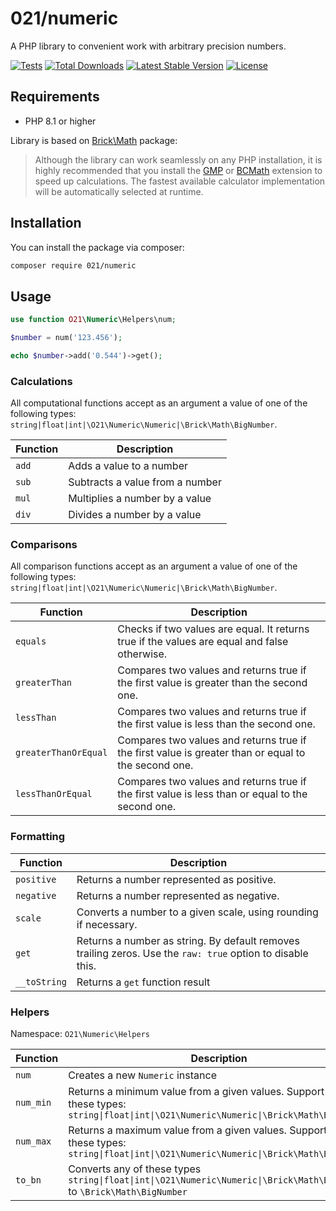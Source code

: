 # 021/numeric

A PHP library to convenient work with arbitrary precision numbers.
<p>
<a href="https://github.com/021-projects/numeric/actions/workflows/tests-php-8.1.yml"><img src="https://github.com/021-projects/numeric/actions/workflows/tests-php-8.1.yml/badge.svg?branch=master" alt="Tests"></a>
<a href="https://packagist.org/packages/021/numeric"><img src="https://img.shields.io/packagist/dt/021/numeric" alt="Total Downloads"></a>
<a href="https://packagist.org/packages/021/numeric"><img src="https://img.shields.io/packagist/v/021/numeric" alt="Latest Stable Version"></a>
<a href="https://packagist.org/packages/021/numeric"><img src="https://img.shields.io/packagist/l/021/numeric" alt="License"></a>
</p>

## Requirements

- PHP 8.1 or higher

Library is based on [Brick\Math](https://github.com/brick/math) package:
> Although the library can work seamlessly on any PHP installation, it is highly recommended that you install the [GMP](https://www.php.net/manual/en/book.gmp.php) or [BCMath](https://www.php.net/manual/en/book.bc.php) extension to speed up calculations. The fastest available calculator implementation will be automatically selected at runtime.

## Installation

You can install the package via composer:

```bash
composer require 021/numeric
```

## Usage

```php
use function O21\Numeric\Helpers\num;

$number = num('123.456');

echo $number->add('0.544')->get();
```

### Calculations

All computational functions accept as an argument a value of one of the following
types: `string|float|int|\O21\Numeric\Numeric|\Brick\Math\BigNumber`.

| Function | Description                     |
|----------|---------------------------------|
| `add`    | Adds a value to a number        |
| `sub`    | Subtracts a value from a number |
| `mul`    | Multiplies a number by a value  |
| `div`    | Divides a number by a value     |

### Comparisons

All comparison functions accept as an argument a value of one of the following
types: `string|float|int|\O21\Numeric\Numeric|\Brick\Math\BigNumber`.

| Function             | Description                                                                                          |
|----------------------|------------------------------------------------------------------------------------------------------|
| `equals`             | Checks if two values are equal. It returns true if the values are equal and false otherwise.         |
| `greaterThan`        | Compares two values and returns true if the first value is greater than the second one.              |
| `lessThan`           | Compares two values and returns true if the first value is less than the second one.                 |
| `greaterThanOrEqual` | 	Compares two values and returns true if the first value is greater than or equal to the second one. |
| `lessThanOrEqual`    | Compares two values and returns true if the first value is less than or equal to the second one.     |

### Formatting

| Function     | Description                                                                                                |
|--------------|------------------------------------------------------------------------------------------------------------|
| `positive`   | Returns a number represented as positive.                                                                  |
| `negative`   | Returns a number represented as negative.                                                                  |
| `scale`      | Converts a number to a  given scale, using rounding if necessary.                                          |
| `get`        | Returns a number as string. By default removes trailing zeros. Use the `raw: true` option to disable this. |
| `__toString` | Returns a `get` function result                                                                            |

### Helpers

Namespace: `O21\Numeric\Helpers`

| Function  | Description                                                                                                                                |
|-----------|--------------------------------------------------------------------------------------------------------------------------------------------|
| `num`     | Creates a new `Numeric` instance                                                                                                           |
| `num_min` | Returns a minimum value from a given values. Support any of these types: `string\|float\|int\|\O21\Numeric\Numeric\|\Brick\Math\BigNumber` |
| `num_max` | Returns a maximum value from a given values. Support any of these types: `string\|float\|int\|\O21\Numeric\Numeric\|\Brick\Math\BigNumber` |
| `to_bn`   | Converts any of these types `string\|float\|int\|\O21\Numeric\Numeric\|\Brick\Math\BigNumber` to `\Brick\Math\BigNumber`                   |
